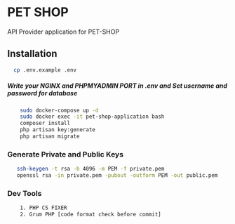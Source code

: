 # PET SHOP

API Provider application for PET-SHOP

## Installation

```bash
  cp .env.example .env
```

##### Write your NGINX and PHPMYADMIN PORT in .env and Set username and password for database

```bash 
    sudo docker-compose up -d 
    sudo docker exec -it pet-shop-application bash
    composer install
    php artisan key:generate
    php artisan migrate
```

### Generate Private and Public Keys

```bash
   ssh-keygen -t rsa -b 4096 -m PEM -f private.pem
   openssl rsa -in private.pem -pubout -outform PEM -out public.pem
```

### Dev Tools

```html
    1. PHP CS FIXER
    2. Grum PHP [code format check before commit] 
```

